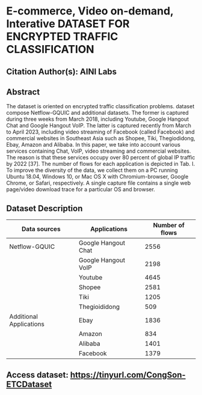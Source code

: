 # E-commerce, Video on-demand, Interative DATASET FOR ENCRYPTED TRAFFIC CLASSIFICATION
## Citation Author(s): AINI Labs
## Abstract
The dataset is oriented on encrypted traffic classification problems. dataset compose Netflow-GQUIC and additional datasets. The former is captured during three weeks from March 2018, including Youtube, Google Hangout Chat and Google Hangout VoIP. The latter is captured recently from March to April 2023, including video streaming of Facebook (called Facebook) and commercial websites in Southeast Asia such as Shopee, Tiki, Thegiodidong, Ebay, Amazon and Alibaba. In this paper, we take into account various services containing Chat, VoIP, video streaming and commercial websites. The reason is that these services occupy over 80 percent of global IP traffic by 2022 [37]. The number of flows for each application is depicted in Tab. I. To improve the diversity of the data, we collect them on a PC running Ubuntu 18.04, Windows 10, or Mac OS X with Chromium-browser, Google Chrome, or Safari, respectively. A single capture file contains a single web page/video download trace for a particular OS and browser.

## Dataset Description
| Data sources           | Applications           | Number of flows |
| -----------------------| -----------------------| --------------- |
| Netflow-GQUIC          | Google Hangout Chat    | 2556            |
|                        | Google Hangout VoIP    | 2198            |
|                        | Youtube                | 4645            |
|                        | Shopee                 | 2581            |
|                        | Tiki                   | 1205            |
|                        | Thegioididong          | 509             |
| Additional Applications| Ebay                   | 1836            |
|                        | Amazon                 | 834             |
|                        | Alibaba                | 1401            |
|                        | Facebook               | 1379            |

## Access dataset: https://tinyurl.com/CongSon-ETCDataset

